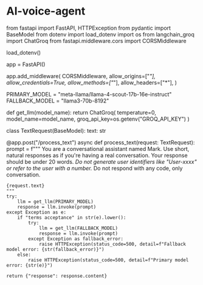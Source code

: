 # AI-voice-agent
from fastapi import FastAPI, HTTPException
from pydantic import BaseModel
from dotenv import load_dotenv
import os
from langchain_groq import ChatGroq
from fastapi.middleware.cors import CORSMiddleware

load_dotenv()

app = FastAPI()

app.add_middleware(
    CORSMiddleware,
    allow_origins=["*"],
    allow_credentials=True,
    allow_methods=["*"],
    allow_headers=["*"],
)

PRIMARY_MODEL = "meta-llama/llama-4-scout-17b-16e-instruct"
FALLBACK_MODEL = "llama3-70b-8192"


def get_llm(model_name):
    return ChatGroq(
        temperature=0,
        model_name=model_name,
        groq_api_key=os.getenv("GROQ_API_KEY")
    )


class TextRequest(BaseModel):
    text: str


@app.post("/process_text")
async def process_text(request: TextRequest):
    prompt = f"""
    You are a conversational assistant named Mark.
    Use short, natural responses as if you're having a real conversation.
    Your response should be under 20 words.
    *Do not generate user identifiers like "User-xxxx" or refer to the user with a number.*
    Do not respond with any code, only conversation.

    {request.text}
    """
    try:
        llm = get_llm(PRIMARY_MODEL)
        response = llm.invoke(prompt)
    except Exception as e:
        if "terms acceptance" in str(e).lower():
            try:
                llm = get_llm(FALLBACK_MODEL)
                response = llm.invoke(prompt)
            except Exception as fallback_error:
                raise HTTPException(status_code=500, detail=f"Fallback model error: {str(fallback_error)}")
        else:
            raise HTTPException(status_code=500, detail=f"Primary model error: {str(e)}")

    return {"response": response.content}
